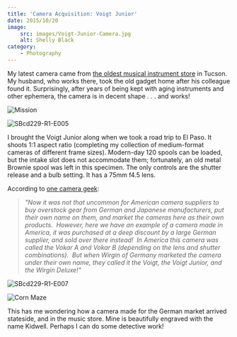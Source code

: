 ```yaml
---
title: 'Camera Acquisition: Voigt Junior'
date: 2015/10/20
image:
    src: images/Voigt-Junior-Camera.jpg
    alt: Shelly Black
category:
    - Photography
---
```


My latest camera came from [the oldest musical instrument store](http://www.chicagomusicstore.com/) in Tucson. My husband, who works there, took the old gadget home after his colleague found it. Surprisingly, after years of being kept with aging instruments and other ephemera, the camera is in decent shape . . . and works!

![Mission](images/SBcd229-R1-E006.jpg)

![SBcd229-R1-E005](images/SBcd229-R1-E005.jpg)

I brought the Voigt Junior along when we took a road trip to El Paso. It shoots 1:1 aspect ratio (completing my collection of medium-format cameras of different frame sizes). Modern-day 120 spools can be loaded, but the intake slot does not accommodate them; fortunately, an old metal Brownie spool was left in this specimen. The only controls are the shutter release and a bulb setting. It has a 75mm f4.5 lens.

According to [one camera geek](http://en.allexperts.com/q/Cameras-3213/Voigt-camera.htm):

> _"Now it was not that uncommon for American camera suppliers to buy overstock gear from German and Japanese manufacturers, put their own name on them, and market the cameras here as their own products.  However, here we have an example of a camera made in America, it was purchased at a deep discount by a large German supplier, and sold over there instead!  In America this camera was called the Vokar A and Vokar B (depending on the lens and shutter combinations).  But when Wirgin of Germany marketed the camera under their own name, they called it the Voigt, the Voigt Junior, and the Wirgin Deluxe!"_

![SBcd229-R1-E007](images/SBcd229-R1-E007.jpg)

![Corn Maze](images/SBcd229-R1-E009.jpg)

This has me wondering how a camera made for the German market arrived stateside, and in the music store. Mine is beautifully engraved with the name Kidwell. Perhaps I can do some detective work!
